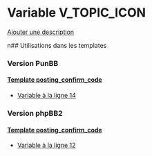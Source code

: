 # Variable V_TOPIC_ICON
[Ajouter une description](https://fa-tvars.appspot.com/V_TOPIC_ICON)

n## Utilisations dans les templates

### Version PunBB

#### [Template posting_confirm_code](punbb/posting_confirm_code.md)
* [Variable à la ligne 14](../punbb/posting_confirm_code.tpl#L14)

### Version phpBB2

#### [Template posting_confirm_code](subsilver/posting_confirm_code.md)
* [Variable à la ligne 12](../subsilver/posting_confirm_code.tpl#L12)